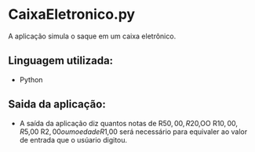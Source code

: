 # CaixaEletronico.py
A aplicação simula o saque em um caixa eletrônico.

## Linguagem utilizada:
- Python

## Saida da aplicação:
-  A saída da aplicação diz quantos notas de R$50,00, R$20,OO  R$10,00, R$5,00 R$2,00 ou moeda de R$1,00 será necessário para equivaler
ao valor de entrada que o usúario digitou.
